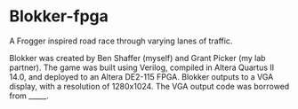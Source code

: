 # Blokker-fpga
A Frogger inspired road race through varying lanes of traffic.

Blokker was created by Ben Shaffer (myself) and Grant Picker (my lab partner). The game was built using Verilog, compiled in Altera Quartus II 14.0, and deployed to an Altera DE2-115 FPGA. Blokker outputs to a VGA display, with a resolution of 1280x1024. The VGA output code was borrowed from _____. 
